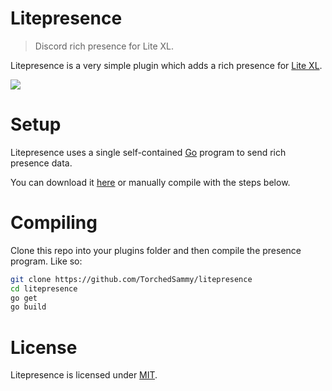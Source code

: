 # Litepresence
>  Discord rich presence for Lite XL.

Litepresence is a very simple plugin which adds a rich presence for
[Lite XL](https://github.com/lite-xl/lite-xl).

![](https://safe.kashima.moe/q20wlx8ocjk2.png)

# Setup
Litepresence uses a single self-contained [Go](https://go.dev) program to send
rich presence data.  

You can download it [here](https://github.com/TorchedSammy/litepresence/releases/latest)
or manually compile with the steps below.

# Compiling
Clone this repo into your plugins folder and then compile the presence program.
Like so:  
```sh
git clone https://github.com/TorchedSammy/litepresence
cd litepresence
go get
go build
```

# License
Litepresence is licensed under [MIT](LICENSE).
